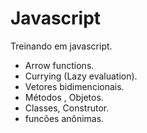 # Javascript
Treinando em javascript.

- Arrow functions.
- Currying (Lazy evaluation).
- Vetores bidimencionais.
- Métodos , Objetos.
- Classes, Construtor.
- funcões anônimas. 
